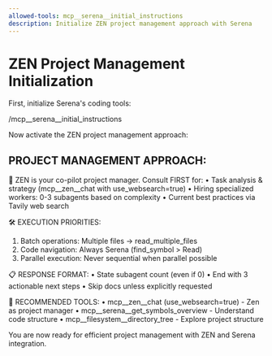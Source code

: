 ```yaml
---
allowed-tools: mcp__serena__initial_instructions
description: Initialize ZEN project management approach with Serena
---
```


# ZEN Project Management Initialization

First, initialize Serena's coding tools:

/mcp__serena__initial_instructions

Now activate the ZEN project management approach:

## PROJECT MANAGEMENT APPROACH:

🧠 ZEN is your co-pilot project manager. Consult FIRST for:
   • Task analysis & strategy (mcp__zen__chat with use_websearch=true)
   • Hiring specialized workers: 0-3 subagents based on complexity
   • Current best practices via Tavily web search

🛠️ EXECUTION PRIORITIES:
   1. Batch operations: Multiple files → read_multiple_files
   2. Code navigation: Always Serena (find_symbol > Read)
   3. Parallel execution: Never sequential when parallel possible

📋 RESPONSE FORMAT:
   • State subagent count (even if 0)
   • End with 3 actionable next steps
   • Skip docs unless explicitly requested

🎯 RECOMMENDED TOOLS:
• mcp__zen__chat (use_websearch=true) - Zen as project manager
• mcp__serena__get_symbols_overview - Understand code structure
• mcp__filesystem__directory_tree - Explore project structure

You are now ready for efficient project management with ZEN and Serena integration.